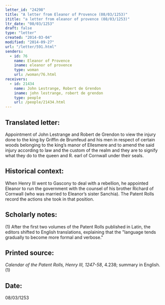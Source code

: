 ```yaml
---
letter_id: "24298"
title: "A letter from Eleanor of Provence (08/03/1253)"
ititle: "a letter from eleanor of provence (08/03/1253)"
ltr_date: "08/03/1253"
draft: false
type: "letter"
created: "2014-03-04"
modified: "2014-09-27"
url: "/letter/591.html"
senders:
  - id: 76
    name: Eleanor of Provence
    iname: eleanor of provence
    type: woman
    url: /woman/76.html
receivers:
  - id: 21434
    name: John Lestrange, Robert de Grendon
    iname: john lestrange, robert de grendon
    type: people
    url: /people/21434.html
---
```

<h2> Translated letter:</h2>Appointment of John Lestrange and Robert de Grendon to view the injury done to the king by Griffin de Brumfeud and his men in respect of certain woods belonging to the king’s manor of Ellesmere and to amend the said injury according to law and the custom of the realm and they are to signify what they do to the queen and R. earl of Cornwall under their seals.
<h2 class="mt-4"> Historical context:</h2>When Henry III went to Gascony to deal with a rebellion, he appointed Eleanor to run the government with the counsel of his brother Richard of Cornwall (who was married to Eleanor’s sister Sanchia). The Patent Rolls record the actions she took in that position.
<h2 class="mt-4"> Scholarly notes:</h2>(1) After the first two volumes of the Patent Rolls published in Latin, the editors shifted to English translations, explaining that the "language tends gradually to become more formal and verbose."
<h2 class="mt-4"> Printed source:</h2><p><em>Calendar of the Patent Rolls, Henry III, 1247-58</em>, 4.238; summary in English.(1)</p><h2 class="mt-4"> Date:</h2>08/03/1253